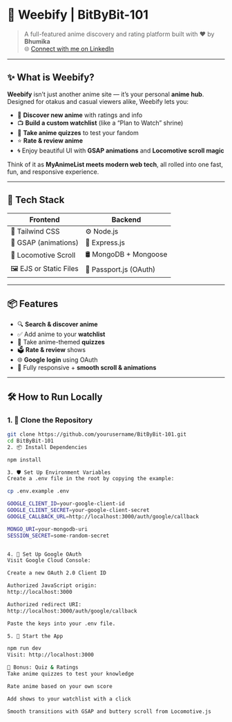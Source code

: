 # 🎌 Weebify | BitByBit-101

> A full-featured anime discovery and rating platform built with ❤️ by **Bhumika**  
> 🌐 [Connect with me on LinkedIn](https://www.linkedin.com/in/bhumika-meena-a58843359?utm_source=share&utm_campaign=share_via&utm_content=profile&utm_medium=android_app )

---

## ✨ What is Weebify?

**Weebify** isn’t just another anime site — it’s your personal **anime hub**. Designed for otakus and casual viewers alike, Weebify lets you:

- 🌟 **Discover new anime** with ratings and info
- 📺 **Build a custom watchlist** (like a “Plan to Watch” shrine)
- 📝 **Take anime quizzes** to test your fandom
- ⭐ **Rate & review anime**
- 🌀 Enjoy beautiful UI with **GSAP animations** and **Locomotive scroll magic**

Think of it as **MyAnimeList meets modern web tech**, all rolled into one fast, fun, and responsive experience.

---

## 🧰 Tech Stack

| Frontend                    | Backend                  |
|----------------------------|--------------------------|
| 🧩 Tailwind CSS            | ⚙️ Node.js              |
| 💫 GSAP (animations)       | 🚀 Express.js           |
| 🎢 Locomotive Scroll       | 🛢 MongoDB + Mongoose   |
| 🖼 EJS or Static Files      | 🔐 Passport.js (OAuth)   |

---

## 📦 Features

- 🔍 **Search & discover anime**
- ✅ Add anime to your **watchlist**
- 🧠 Take anime-themed **quizzes**
- 🗳 **Rate & review** shows
- 🌐 **Google login** using OAuth
- 📱 Fully responsive + **smooth scroll & animations**

---

## 🛠 How to Run Locally

### 1. 🧾 Clone the Repository

```bash
git clone https://github.com/yourusername/BitByBit-101.git
cd BitByBit-101
2. 📦 Install Dependencies

npm install

3. 🛡️ Set Up Environment Variables
Create a .env file in the root by copying the example:

cp .env.example .env

GOOGLE_CLIENT_ID=your-google-client-id
GOOGLE_CLIENT_SECRET=your-google-client-secret
GOOGLE_CALLBACK_URL=http://localhost:3000/auth/google/callback

MONGO_URI=your-mongodb-uri
SESSION_SECRET=some-random-secret


4. 🔐 Set Up Google OAuth
Visit Google Cloud Console:

Create a new OAuth 2.0 Client ID

Authorized JavaScript origin:
http://localhost:3000

Authorized redirect URI:
http://localhost:3000/auth/google/callback

Paste the keys into your .env file.

5. 🚀 Start the App

npm run dev
Visit: http://localhost:3000

🧪 Bonus: Quiz & Ratings
Take anime quizzes to test your knowledge

Rate anime based on your own score

Add shows to your watchlist with a click

Smooth transitions with GSAP and buttery scroll from Locomotive.js

